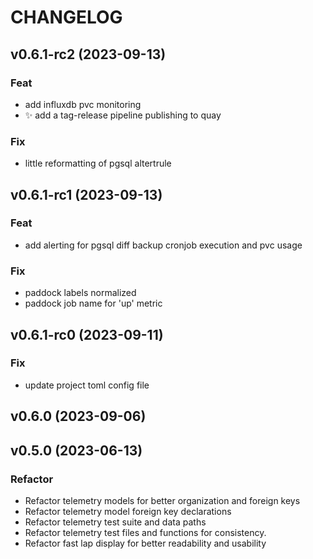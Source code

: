 # CHANGELOG

## v0.6.1-rc2 (2023-09-13)

### Feat

- add influxdb pvc monitoring
- ✨ add a tag-release pipeline publishing to quay

### Fix

- little reformatting of pgsql altertrule

## v0.6.1-rc1 (2023-09-13)

### Feat

- add alerting for pgsql diff backup cronjob execution and pvc usage

### Fix

- paddock labels normalized
- paddock job name for 'up' metric

## v0.6.1-rc0 (2023-09-11)

### Fix

- update project toml config file

## v0.6.0 (2023-09-06)

## v0.5.0 (2023-06-13)

### Refactor

- Refactor telemetry models for better organization and foreign keys
- Refactor telemetry model foreign key declarations
- Refactor telemetry test suite and data paths
- Refactor telemetry test files and functions for consistency.
- Refactor fast lap display for better readability and usability
